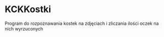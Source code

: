 # KCKKostki
Program do rozpoznawania kostek na zdjęciach i zliczania ilości oczek na nich wyrzuconych
